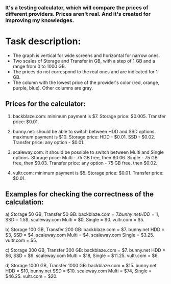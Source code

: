 ### It's a testing calculator, which will compare the prices of different providers. Prices aren't real. And it's created for improving my knowledges.

# Task description:
* The graph is vertical for wide screens and horizontal for narrow ones.
* Two scales of Storage and Transfer in GB, with a step of 1 GB and a range from 0 to 1000 GB.
* The prices do not correspond to the real ones and are indicated for 1 GB.
* The column with the lowest price of the provider's color (red, orange, purple, blue). Other columns are gray.


## Prices for the calculator:
1) backblaze.com:
minimum payment is $7.
Storage price: $0.005.
Transfer price: $0.01.

2) bunny.net:
should be able to switch between HDD and SSD options.
maximum payment is $10.
Storage price:
HDD - $0.01.
SSD - $0.02.
Transfer price: any option - $0.01.

3) scaleway.com:
it should be possible to switch between Multi and Single options.
Storage price:
Multi - 75 GB free, then $0.06.
Single - 75 GB free, then $0.03.
Transfer price: any option - 75 GB free, then $0.02.

4) vultr.com:
minimum payment is $5.
Storage price: $0.01.
Transfer price: $0.01.

## Examples for checking the correctness of the calculation:
a) Storage 50 GB, Transfer 50 GB:
backblaze.com = $7.
bunny.net HDD = 1$, SSD = 1.5$.
scaleway.com Multi = $0, Single = $0.
vultr.com = $5.

b) Storage 100 GB, Transfer 200 GB:
backblaze.com = $7.
bunny.net HDD = $3, SSD = $4.
scaleway.com Multi = $4, scaleway.com Single = $3.25.
vultr.com = $5.

c) Storage 300 GB, Transfer 300 GB:
backblaze.com = $7.
bunny.net HDD = $6, SSD = $9.
scaleway.com Multi = $18, Single = $11.25.
vultr.com = $6.

d) Storage 1000 GB, Transfer 1000 GB:
backblaze.com = $15.
bunny.net HDD = $10, bunny.net SSD = $10.
scaleway.com Multi = $74, Single = $46.25.
vultr.com = $20.